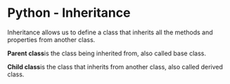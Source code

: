<h1>Python - Inheritance</h1>
<p>Inheritance allows us to define a class that inherits all the methods and properties from another class.</p>
<p><strong>Parent class</strong>is the class being inherited from, also called base class.
<p><strong>Child class</strong>is the class that inherits from another class, also called derived class.</p>
